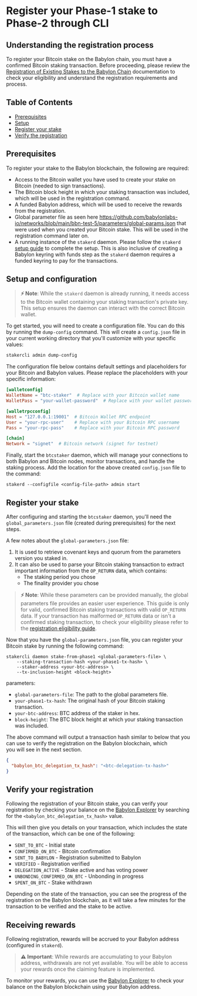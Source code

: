 # Register your Phase-1 stake to Phase-2 through CLI

## Understanding the registration process

To register your Bitcoin stake on the Babylon chain, you must have a confirmed 
Bitcoin staking transaction. Before proceeding, please review the 
[Registration of Existing Stakes to the Babylon Chain](https://github.com/babylonlabs-io/babylon/blob/main/docs/stake-registration.md) 
documentation to check your eligibility and understand the registration 
requirements and process.

## Table of Contents
- [Prerequisites](#prerequisites)
- [Setup](#setup)
- [Register your stake](#register-your-stake)
- [Verify the registration](#verify-the-registration)

## Prerequisites

To register your stake to the Babylon blockchain, the following are required:
- Access to the Bitcoin wallet you have used to create your stake on Bitcoin 
  (needed to sign transactions).
- The Bitcoin block height in which your staking transaction was included, which 
  will be used in the registration command.
- A funded Babylon address, which will be used to receive the rewards from the 
  registration.
- Global parameter file as seen here https://github.com/babylonlabs-io/networks/blob/main/bbn-test-5/parameters/global-params.json 
  that were used when you created your Bitcoin stake. This will be used in the 
  registration command later on.
- A running instance of the `stakerd` daemon. Please follow the `stakerd` 
  [setup guide](../README.md#3-btc-staker-installation) to complete the setup. 
  This is also inclusive of creating a Babylon keyring with funds step as the 
  `stakerd` daemon requires a funded keyring to pay for the transactions.

## Setup and configuration

> **⚡ Note**: While the `stakerd` daemon is already running, it needs access to 
> the Bitcoin wallet containing your staking transaction's private key. This 
> setup ensures the daemon can interact with the correct Bitcoin wallet.

To get started, you will need to create a configuration file. You can do this 
by running the `dump-config` command. This will create a `config.json` file 
in your current working directory that you'll customize with your specific 
values:

```bash
stakercli admin dump-config
```

The configuration file below contains default settings and placeholders 
for your Bitcoin and Babylon values. Please replace the placeholders with 
your specific information:

```toml
[walletconfig]
WalletName = "btc-staker"  # Replace with your Bitcoin wallet name
WalletPass = "your-wallet-password"  # Replace with your wallet password

[walletrpcconfig]
Host = "127.0.0.1:19001"  # Bitcoin Wallet RPC endpoint
User = "your-rpc-user"    # Replace with your Bitcoin RPC username
Pass = "your-rpc-pass"    # Replace with your Bitcoin RPC password

[chain]
Network = "signet"  # Bitcoin network (signet for testnet)
```

Finally, start the `btcstaker` daemon, which will manage your connections to both 
Babylon and Bitcoin nodes, monitor transactions, and handle the staking process.
Add the location for the above created `config.json` file to the command:

```shell
stakerd --configfile <config-file-path> admin start
```

## Register your stake

After configuring and starting the `btcstaker` daemon, you'll need the 
`global_parameters.json` file (created during prerequisites) for the next steps.

A few notes about the `global-parameters.json` file:
1. It is used to retrieve covenant keys and quorum from the parameters version 
   you staked in.
2. It can also be used to parse your Bitcoin staking transaction to extract 
   important information from the `OP_RETURN` data, which contains:
   - The staking period you chose
   - The finality provider you chose

> **⚡ Note**: While these parameters can be provided manually, the global 
> parameters file provides an easier user experience. This guide is only for 
> valid, confirmed Bitcoin staking transactions with valid `OP_RETURN` data. If 
> your transaction has malformed `OP_RETURN` data or isn't a confirmed staking 
> transaction, to check your eligibility please refer to the 
> [registration eligibility guide](registration-eligibility.md).

Now that you have the `global-parameters.json` file, you can register your 
Bitcoin stake by running the following command:

```shell
stakercli daemon stake-from-phase1 <global-parameters-file> \
    --staking-transaction-hash <your-phase1-tx-hash> \
    --staker-address <your-btc-address> \
    --tx-inclusion-height <block-height>
```

parameters:
- `global-parameters-file`: The path to the global parameters file.
- `your-phase1-tx-hash`: The original hash of your Bitcoin staking transaction.
- `your-btc-address`: BTC address of the staker in hex.
- `block-height`: The BTC block height at which your staking transaction was 
  included.

The above command will output a transaction hash similar to below 
that you can use to verify the registration on the Babylon blockchain, which  
you will see in the next section.

```json
{
  "babylon_btc_delegation_tx_hash": "<btc-delegation-tx-hash>"
}
```

## Verify your registration

Following the registration of your Bitcoin stake, you can verify your 
registration by checking your balance on the [Babylon Explorer](https://babylon-testnet.l2scan.co) 
by searching for the `<babylon_btc_delegation_tx_hash>` value.

This will then give you details on your transaction, which includes the state 
of the transaction, which can be one of the following:

- `SENT_TO_BTC` - Initial state
- `CONFIRMED_ON_BTC` - Bitcoin confirmation
- `SENT_TO_BABYLON` - Registration submitted to Babylon
- `VERIFIED` - Registration verified
- `DELEGATION_ACTIVE` - Stake active and has voting power
- `UNBONDING_CONFIRMED_ON_BTC` - Unbonding in progress
- `SPENT_ON_BTC` - Stake withdrawn

Depending on the state of the transaction, you can see the progress of the 
registration on the Babylon blockchain, as it will take a few minutes for the 
transaction to be verified and the stake to be active.

## Receiving rewards

Following registration, rewards will be accrued to your Babylon address 
(configured in `stakerd`).

> **⚠️ Important**: While rewards are accumulating to your Babylon address, 
> withdrawals are not yet available. You will be able to access your rewards 
> once the claiming feature is implemented.

To monitor your rewards, you can use the [Babylon Explorer](https://babylon-testnet.l2scan.co) 
to check your balance on the Babylon blockchain using your Babylon address.
